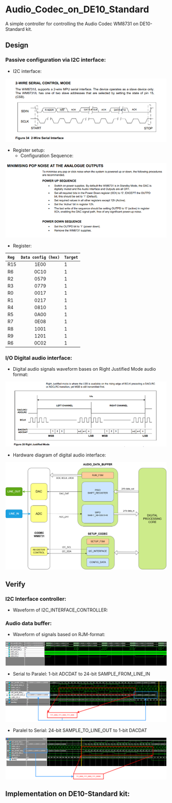 # Audio_Codec_on_DE10_Standard
A simple controller for controlling the Audio Codec WM8731 on DE10-Standard kit.

## Design
### Passive configuration via I2C interface:
- I2C interface:

![2-Wire_Interface [by ref](ref/WolfsonWM8731.pdf)](doc/pics/2-wire_serial_interface.png)

- Register setup:
  * Configuration Sequence:

![ SETUP_SEQUENCE [by ref](ref/WolfsonWM8731.pdf)](doc/pics/PowerUD_Sequence.png)

  * Register:
    
| `Reg`  | `Data config (hex)` | `Target` |
| :--- | :---------------: | :----- |
| R15  | 1E00              | 1      |
| R6   | 0C10              | 1      |
| R2   | 0579              | 1      |
| R3   | 0779              | 1      |
| R0   | 0017              | 1      |
| R1   | 0217              | 1      |
| R4   | 0810              | 1      |
| R5   | 0A00              | 1      |
| R7   | 0E08              | 1      |
| R8   | 1001              | 1      |
| R9   | 1201              | 1      |
| R6   | 0C02              | 1      |

### I/O Digital audio interface:
- Digital audio signals waveform bases on Right Justified Mode audio format:
  
![Right Justified Mode [by ref](ref/WolfsonWM8731.pdf)](doc/pics/RJM_audio.png)

- Hardware diagram of digital audio interface:

![Digital audio dataflow](doc/pics/Datapath_through_Audio_Codec_Controller.png)

## Verify
### I2C Interface controller:
- Waveform of I2C_INTERFACE_CONTROLLER:

### Audio data buffer:
- Waveform of signals based on RJM-format:

![Testbench waveform of RJM digital interface signals](doc/pics/Waveform_RJM_format_Total.png)

  * Serial to Paralel: 1-bit ADCDAT to 24-bit SAMPLE_FROM_LINE_IN
    
![ADC](doc/pics/Waveform_RJM_format_L_zoom_ADC_SIPO.png)

  * Paralel to Serial: 24-bit SAMPLE_TO_LINE_OUT to 1-bit DACDAT

![DAC](doc/pics/Waveform_RJM_format_L_zoom_DAC_PISO.png)


## Implementation on DE10-Standard kit:




